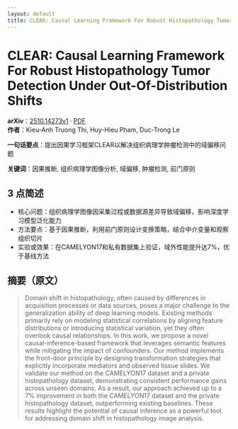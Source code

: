 ```yaml
---
layout: default
title: CLEAR: Causal Learning Framework For Robust Histopathology Tumor Detection Under Out-Of-Distribution Shifts
---
```


# CLEAR: Causal Learning Framework For Robust Histopathology Tumor Detection Under Out-Of-Distribution Shifts
**arXiv**：[2510.14273v1](https://arxiv.org/abs/2510.14273) · [PDF](https://arxiv.org/pdf/2510.14273.pdf)  
**作者**：Kieu-Anh Truong Thi, Huy-Hieu Pham, Duc-Trong Le  

**一句话要点**：提出因果学习框架CLEAR以解决组织病理学肿瘤检测中的域偏移问题

**关键词**：因果推断, 组织病理学图像分析, 域偏移, 肿瘤检测, 前门原则

## 3 点简述
- 核心问题：组织病理学图像因采集过程或数据源差异导致域偏移，影响深度学习模型泛化能力
- 方法要点：基于因果推断，利用前门原则设计变换策略，结合中介变量和观察组织切片
- 实验或效果：在CAMELYON17和私有数据集上验证，域外性能提升达7%，优于基线方法

## 摘要（原文）

> Domain shift in histopathology, often caused by differences in acquisition
> processes or data sources, poses a major challenge to the generalization
> ability of deep learning models. Existing methods primarily rely on modeling
> statistical correlations by aligning feature distributions or introducing
> statistical variation, yet they often overlook causal relationships. In this
> work, we propose a novel causal-inference-based framework that leverages
> semantic features while mitigating the impact of confounders. Our method
> implements the front-door principle by designing transformation strategies that
> explicitly incorporate mediators and observed tissue slides. We validate our
> method on the CAMELYON17 dataset and a private histopathology dataset,
> demonstrating consistent performance gains across unseen domains. As a result,
> our approach achieved up to a 7% improvement in both the CAMELYON17 dataset and
> the private histopathology dataset, outperforming existing baselines. These
> results highlight the potential of causal inference as a powerful tool for
> addressing domain shift in histopathology image analysis.

